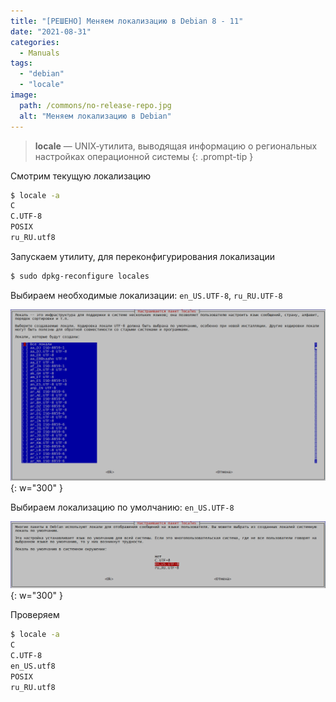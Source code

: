 ```yaml
---
title: "[РЕШЕНО] Меняем локализацию в Debian 8 - 11"
date: "2021-08-31"
categories: 
  - Manuals
tags: 
  - "debian"
  - "locale"
image:
  path: /commons/no-release-repo.jpg
  alt: "Меняем локализацию в Debian"
---
```


> **locale** — UNIX‐утилита, выводящая информацию о региональных настройках операционной системы
{: .prompt-tip }

Смотрим текущую локализацию

```sh
$ locale -a
C
C.UTF-8
POSIX
ru_RU.utf8
```

Запускаем утилиту, для переконфигурирования локализации

```sh
$ sudo dpkg-reconfigure locales
```

Выбираем необходимые локализации: `en_US.UTF-8`, `ru_RU.UTF-8`

![](/assets/img/posts/2021/08/31/image-5.png){: w="300" }

Выбираем локализацию по умолчанию: `en_US.UTF-8`

![](/assets/img/posts/2021/08/31/image-6.png){: w="300" }

Проверяем

```sh
$ locale -a
C
C.UTF-8
en_US.utf8
POSIX
ru_RU.utf8
```
